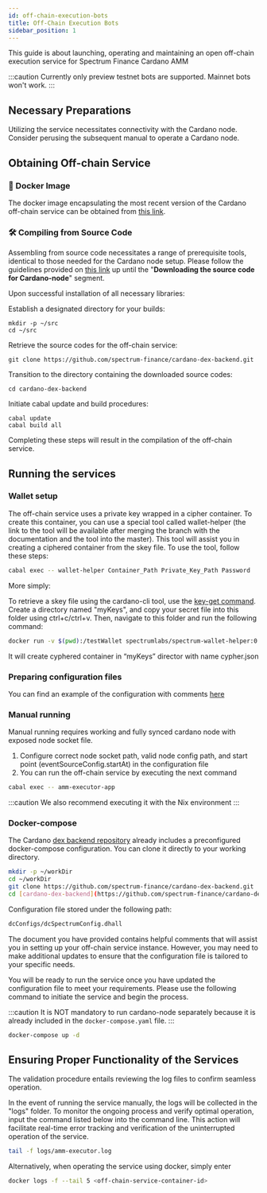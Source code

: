 ```yaml
---
id: off-chain-execution-bots
title: Off-Chain Execution Bots
sidebar_position: 1
---
```


This guide is about launching, operating and maintaining an open off-chain execution service for Spectrum Finance
Cardano AMM

:::caution
Currently only preview testnet bots are supported. Mainnet bots won't work.
:::

## Necessary Preparations

Utilizing the service necessitates connectivity with the Cardano node. Consider perusing the subsequent manual to
operate a Cardano node.

## Obtaining Off-chain Service

### 🐳 Docker Image

The docker image encapsulating the most recent version of the Cardano off-chain service can be obtained from
[this link](https://hub.docker.com/r/spectrumlabs/spectrum-cardano-backend).

### 🛠 Compiling from Source Code

Assembling from source code necessitates a range of prerequisite tools, identical to those needed for the Cardano node
setup. Please follow the guidelines provided
on [this link](https://github.com/input-output-hk/cardano-node/blob/master/doc/getting-started/install.md/) up until
the "**Downloading the source code for Cardano-node**" segment.

Upon successful installation of all necessary libraries:

Establish a designated directory for your builds:

```
mkdir -p ~/src
cd ~/src
```

Retrieve the source codes for the off-chain service:

```
git clone https://github.com/spectrum-finance/cardano-dex-backend.git
```

Transition to the directory containing the downloaded source codes:

```
cd cardano-dex-backend
```

Initiate cabal update and build procedures:

```
cabal update
cabal build all
```

Completing these steps will result in the compilation of the off-chain service.

## Running the services

### Wallet setup

The off-chain service uses a private key wrapped in a cipher container. To create this container, you can use a special
tool called wallet-helper (the link to the tool will be available after merging the branch with the documentation and
the tool into the master). This tool will assist you in creating a ciphered container from the skey file. To use the
tool, follow these steps:

```bash
cabal exec -- wallet-helper Container_Path Private_Key_Path Password 
```

More simply:

To retrieve a skey file using the cardano-cli tool, use
the [key-get command](https://github.com/input-output-hk/cardano-node/blob/master/doc/reference/cardano-node-cli-reference.md/).
Create a directory named "myKeys", and copy your secret file into this folder using ctrl+c/ctrl+v. Then, navigate to
this folder and run the following command:

```bash
docker run -v $(pwd):/testWallet spectrumlabs/spectrum-wallet-helper:0.0.1.0 /testWallet/cypher.json /testWallet/SKEY_FILE_NAME.skey YOUR_PASSWORD_HERE
```

It will create cyphered container in “myKeys” director with name cypher.json

### Preparing configuration files

You can find an example of the configuration with
comments [here](https://github.com/spectrum-finance/cardano-dex-backend/blob/master/amm-executor/resources/config.dhall)

### Manual running

Manual running requires working and fully synced cardano node with exposed node socket file.

1. Configure correct node socket path, valid node config path, and start point (eventSourceConfig.startAt) in the
   configuration file
2. You can run the off-chain service by executing the next command

```bash
cabal exec -- amm-executor-app
```

:::caution
We also recommend executing it with the Nix environment
:::

### Docker-compose

The Cardano [dex backend repository](https://github.com/spectrum-finance/cardano-dex-backend) already includes a
preconfigured docker-compose configuration. You can clone it directly to your working directory.

```bash
mkdir -p ~/workDir
cd ~/workDir
git clone https://github.com/spectrum-finance/cardano-dex-backend.git
cd [cardano-dex-backend](https://github.com/spectrum-finance/cardano-dex-backend.git)
```

Configuration file stored under the following path:

```bash
dcConfigs/dcSpectrumConfig.dhall
```

The document you have provided contains helpful comments that will assist you in setting up your off-chain service
instance. However, you may need to make additional updates to ensure that the configuration file is tailored to your
specific needs.

You will be ready to run the service once you have updated the configuration file to meet your requirements. Please use
the following command to initiate the service and begin the process.

:::caution
It is NOT mandatory to run cardano-node separately because it is already included in the `docker-compose.yaml` file.
:::

```bash
docker-compose up -d
```

## Ensuring Proper Functionality of the Services

The validation procedure entails reviewing the log files to confirm seamless operation.

In the event of running the service manually, the logs will be collected in the "logs" folder. To monitor the ongoing
process and verify optimal operation, input the command listed below into the command line. This action will facilitate
real-time error tracking and verification of the uninterrupted operation of the service.

```bash
tail -f logs/amm-executor.log
```

Alternatively, when operating the service using docker, simply enter

```bash
docker logs -f --tail 5 <off-chain-service-container-id>
```
